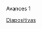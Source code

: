 Avances 1

[Diapositivas](https://docs.google.com/presentation/d/1MmxlFuv3kFQl5SLJJTCk_Zs9OKQjcYt6/edit?usp=sharing&ouid=106126029047572371180&rtpof=true&sd=true)
